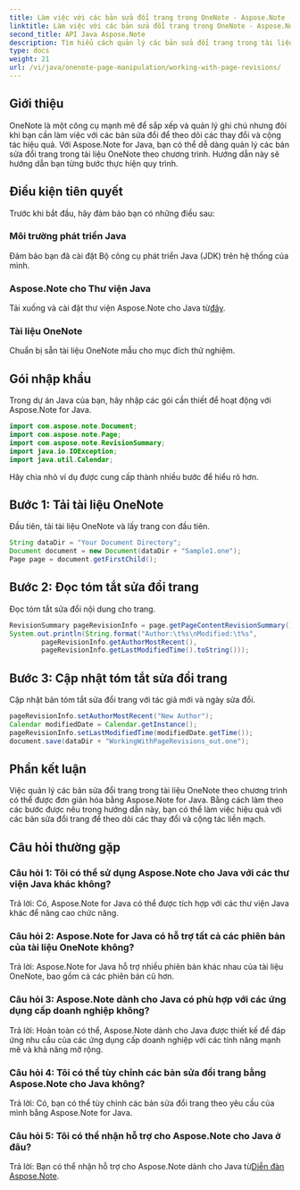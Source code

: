 ```yaml
---
title: Làm việc với các bản sửa đổi trang trong OneNote - Aspose.Note
linktitle: Làm việc với các bản sửa đổi trang trong OneNote - Aspose.Note
second_title: API Java Aspose.Note
description: Tìm hiểu cách quản lý các bản sửa đổi trang trong tài liệu OneNote bằng Aspose.Note for Java. Cung cấp hướng dẫn từng bước để theo dõi và cộng tác sửa đổi hiệu quả.
type: docs
weight: 21
url: /vi/java/onenote-page-manipulation/working-with-page-revisions/
---
```

## Giới thiệu

OneNote là một công cụ mạnh mẽ để sắp xếp và quản lý ghi chú nhưng đôi khi bạn cần làm việc với các bản sửa đổi để theo dõi các thay đổi và cộng tác hiệu quả. Với Aspose.Note for Java, bạn có thể dễ dàng quản lý các bản sửa đổi trang trong tài liệu OneNote theo chương trình. Hướng dẫn này sẽ hướng dẫn bạn từng bước thực hiện quy trình.

## Điều kiện tiên quyết

Trước khi bắt đầu, hãy đảm bảo bạn có những điều sau:

### Môi trường phát triển Java

Đảm bảo bạn đã cài đặt Bộ công cụ phát triển Java (JDK) trên hệ thống của mình.

### Aspose.Note cho Thư viện Java

Tải xuống và cài đặt thư viện Aspose.Note cho Java từ[đây](https://releases.aspose.com/note/java/).

### Tài liệu OneNote

Chuẩn bị sẵn tài liệu OneNote mẫu cho mục đích thử nghiệm.

## Gói nhập khẩu

Trong dự án Java của bạn, hãy nhập các gói cần thiết để hoạt động với Aspose.Note for Java.

```java
import com.aspose.note.Document;
import com.aspose.note.Page;
import com.aspose.note.RevisionSummary;
import java.io.IOException;
import java.util.Calendar;
```

Hãy chia nhỏ ví dụ được cung cấp thành nhiều bước để hiểu rõ hơn.

## Bước 1: Tải tài liệu OneNote

Đầu tiên, tải tài liệu OneNote và lấy trang con đầu tiên.

```java
String dataDir = "Your Document Directory";
Document document = new Document(dataDir + "Sample1.one");
Page page = document.getFirstChild();
```

## Bước 2: Đọc tóm tắt sửa đổi trang

Đọc tóm tắt sửa đổi nội dung cho trang.

```java
RevisionSummary pageRevisionInfo = page.getPageContentRevisionSummary();
System.out.println(String.format("Author:\t%s\nModified:\t%s",
        pageRevisionInfo.getAuthorMostRecent(),
        pageRevisionInfo.getLastModifiedTime().toString()));
```

## Bước 3: Cập nhật tóm tắt sửa đổi trang

Cập nhật bản tóm tắt sửa đổi trang với tác giả mới và ngày sửa đổi.

```java
pageRevisionInfo.setAuthorMostRecent("New Author");
Calendar modifiedDate = Calendar.getInstance();
pageRevisionInfo.setLastModifiedTime(modifiedDate.getTime());
document.save(dataDir + "WorkingWithPageRevisions_out.one");
```

## Phần kết luận

Việc quản lý các bản sửa đổi trang trong tài liệu OneNote theo chương trình có thể được đơn giản hóa bằng Aspose.Note for Java. Bằng cách làm theo các bước được nêu trong hướng dẫn này, bạn có thể làm việc hiệu quả với các bản sửa đổi trang để theo dõi các thay đổi và cộng tác liền mạch.

## Câu hỏi thường gặp

### Câu hỏi 1: Tôi có thể sử dụng Aspose.Note cho Java với các thư viện Java khác không?

Trả lời: Có, Aspose.Note for Java có thể được tích hợp với các thư viện Java khác để nâng cao chức năng.

### Câu hỏi 2: Aspose.Note for Java có hỗ trợ tất cả các phiên bản của tài liệu OneNote không?

Trả lời: Aspose.Note for Java hỗ trợ nhiều phiên bản khác nhau của tài liệu OneNote, bao gồm cả các phiên bản cũ hơn.

### Câu hỏi 3: Aspose.Note dành cho Java có phù hợp với các ứng dụng cấp doanh nghiệp không?

Trả lời: Hoàn toàn có thể, Aspose.Note dành cho Java được thiết kế để đáp ứng nhu cầu của các ứng dụng cấp doanh nghiệp với các tính năng mạnh mẽ và khả năng mở rộng.

### Câu hỏi 4: Tôi có thể tùy chỉnh các bản sửa đổi trang bằng Aspose.Note cho Java không?

Trả lời: Có, bạn có thể tùy chỉnh các bản sửa đổi trang theo yêu cầu của mình bằng Aspose.Note for Java.

### Câu hỏi 5: Tôi có thể nhận hỗ trợ cho Aspose.Note cho Java ở đâu?

 Trả lời: Bạn có thể nhận hỗ trợ cho Aspose.Note dành cho Java từ[Diễn đàn Aspose.Note](https://forum.aspose.com/c/note/28).